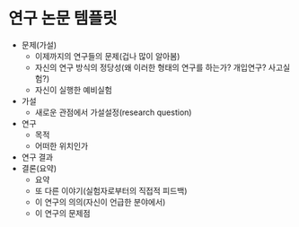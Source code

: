 # 연구 논문 템플릿

- 문제(가설)
  - 이제까지의 연구들의 문제(겁나 많이 알아봄)
  - 자신의 연구 방식의 정당성(왜 이러한 형태의 연구를 하는가? 개입연구? 사고실험?)
  - 자신이 실행한 예비실험
- 가설
  - 새로운 관점에서 가설설정(research question)
- 연구
  - 목적
  - 어떠한 위치인가
- 연구 결과
- 결론(요약)
  - 요약
  - 또 다른 이야기(실험자로부터의 직접적 피드백)
  - 이 연구의 의의(자신이 언급한 분야에서)
  - 이 연구의 문제점
